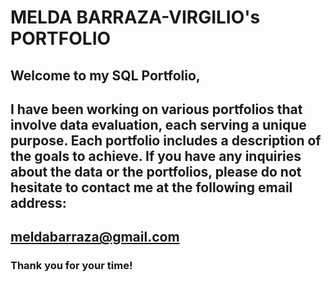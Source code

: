 # MELDA BARRAZA-VIRGILIO's PORTFOLIO

## Welcome to my SQL Portfolio, 
## I have been working on various portfolios that involve data evaluation, each serving a unique purpose. Each portfolio includes a description of the goals to achieve. If you have any inquiries about the data or the portfolios, please do not hesitate to contact me at the following email address:
## meldabarraza@gmail.com

### Thank you for your time!
